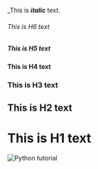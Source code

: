 \_This is ***italic*** text.


###### This is H6 text

##### This is H5 text

#### This is H4 text

### This is H3 text

## This is H2 text

# This is H1 text

![Python tutorial]([/learn/azure-devops/shared/media/mara.png](https://dev.to/aws-builders/python-101-2188))

